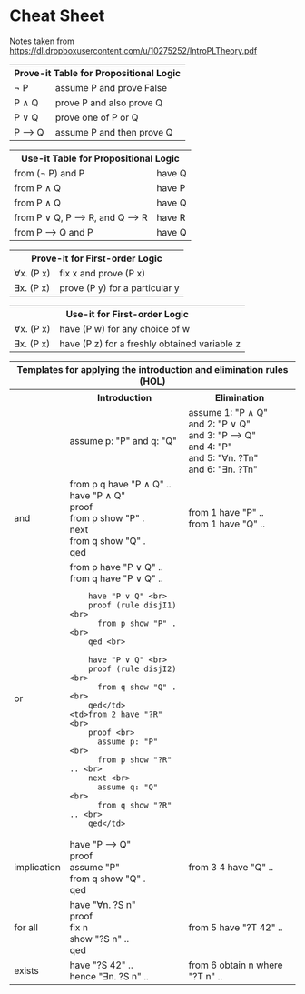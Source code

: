 # Cheat Sheet
Notes taken from https://dl.dropboxusercontent.com/u/10275252/IntroPLTheory.pdf


<table>
  <tr>
    <th colspan="2">Prove-it Table for Propositional Logic</th>
  </tr>
  <tr>
    <td>¬ P</td>
    <td>assume P and prove False</td>
  </tr>
  <tr>
    <td>P ∧ Q</td>
    <td>prove P and also prove Q</td>
  </tr>
  <tr>
    <td>P ∨ Q</td>
    <td>prove one of P or Q</td>
  </tr>
  <tr>
    <td>P ⟶ Q</td>
    <td>assume P and then prove Q</td>
  </tr>
</table>

<table>
  <tr>
    <th colspan="2">Use-it Table for Propositional Logic</th>
  </tr>
  <tr>
    <td>from (¬ P) and P </td>
    <td>have Q</td>
  </tr>
  <tr>
    <td>from P ∧ Q </td>
    <td>have P</td>
  </tr>
  <tr>
    <td>from P ∧ Q</td>
    <td>have Q</td>
  </tr>
  <tr>
    <td>from P ∨ Q, P ⟶ R, and Q ⟶ R</td>
    <td>have R</td>
  </tr>
  <tr>
    <td>from P ⟶ Q and P</td>
    <td>have Q</td>
  </tr>
</table>

<table>
  <tr>
    <th colspan="2">Prove-it for First-order Logic</th>
  </tr>
  <tr>
    <td>∀x. (P x)</td>
    <td>fix x and prove (P x)</td>
  </tr>
  <tr>
    <td>∃x. (P x)</td>
    <td>prove (P y) for a particular y</td>
  </tr>
</table>

<table>
  <tr>
    <th colspan="2">Use-it for First-order Logic</th>
  </tr>
  <tr>
    <td>∀x. (P x)</td>
    <td>have (P w) for any choice of w</td>
  </tr>
  <tr>
    <td>∃x. (P x)</td>
    <td>have (P z) for a freshly obtained variable z</td>
  </tr>
</table>

<table>
  <tr>
    <th colspan="3">Templates for applying the introduction and elimination rules (HOL)</th>
  </tr>
  <tr>
    <th></th>
    <th>Introduction</th>
    <th>Elimination</th>
  </tr>
  <tr>
    <td>  </td>
    <td>assume p: "P" and q: "Q"</td>
    <td>assume 1: "P ∧ Q" <br>
          and 2: "P ∨ Q" <br>
          and 3: "P ⟶ Q" <br>
          and 4: "P" <br>
          and 5: "∀n. ?Tn" <br>
          and 6: "∃n. ?Tn"</td>
  </tr>
  <tr>
    <td>and</td>
    <td>from p q have "P ∧ Q" .. <br>
        have "P ∧ Q" <br>
        proof <br>
          from p show "P" . <br>
        next <br>
          from q show "Q" . <br>
        qed</td>
    <td>from 1 have "P" .. <br>
        from 1 have "Q" ..</td>
  </tr>
  <tr>
    <td>or</td>
    <td>from p have "P ∨ Q" .. <br>
        from q have "P ∨ Q" .. <br>
        
        have "P ∨ Q" <br>
        proof (rule disjI1) <br>
          from p show "P" . <br>
        qed <br>

        have "P ∨ Q" <br>
        proof (rule disjI2) <br>
          from q show "Q" . <br>
        qed</td>
    <td>from 2 have "?R" <br>
        proof <br>
          assume p: "P" <br>
          from p show "?R" .. <br>
        next <br>
          assume q: "Q" <br>
          from q show "?R" .. <br>
        qed</td>
  </tr>
  <tr>
    <td>implication</td>
    <td>have "P ⟶ Q" <br>
        proof <br>
          assume "P" <br>
          from q show "Q" . <br>
        qed 
</td>
    <td>from 3 4 have "Q" ..</td>
  </tr>
  <tr>
    <td>for all</td>
    <td>have "∀n. ?S n" <br>
        proof <br>
          fix n <br>
          show "?S n" .. <br>
        qed</td>
    <td>from 5 have "?T 42" ..</td>
  </tr>
  <tr>
    <td>exists</td>
    <td>have "?S 42" .. <br>
        hence "∃n. ?S n" ..</td>
    <td>from 6 obtain n where "?T n" ..</td>
  </tr>
</table>
